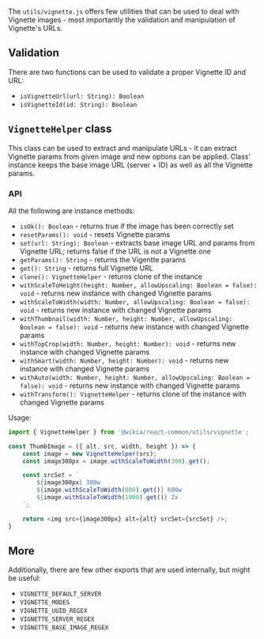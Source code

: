 The `utils/vignette.js` offers few utilities that can be used to deal with Vignette images - most importantly the validation and manipulation of Vignette's URLs.

## Validation

There are two functions can be used to validate a proper Vignette ID and URL:

* `isVignetteUrl(url: String): Boolean`
* `isVignetteId(id: String): Boolean`

## `VignetteHelper` class

This class can be used to extract and manipulate URLs - it can extract Vignette params from given image and new options can be applied.
Class' instance keeps the base image URL (server + ID) as well as all the Vignette params.

### API

All the following are instance methods:

* `isOk(): Boolean` - returns true if the image has been correctly set
* `resetParams(): void` - resets Vignette params
* `set(url: String): Boolean` - extracts base image URL and params from Vignette URL; returns false if the URL is not a Vignette one
* `getParams(): String` - returns the Vigentte params
* `get(): String` - returns full Vignette URL
* `clone(): VignetteHelper` - returns clone of the instance
* `withScaleToHeight(height: Number, allowUpscaling: Boolean = false): void` - returns new instance with changed Vignette params
* `withScaleToWidth(width: Number, allowUpscaling: Boolean = false): void` - returns new instance with changed Vignette params
* `withThumbnail(width: Number, height: Number, allowUpscaling: Boolean = false): void` - returns new instance with changed Vignette params
* `withTopCrop(width: Number, height: Number): void` - returns new instance with changed Vignette params
* `withSmart(width: Number, height: Number): void` - returns new instance with changed Vignette params
* `withAuto(width: Number, height: Number, allowUpscaling: Boolean = false): void` - returns new instance with changed Vignette params
* `withTransform(): VignetteHelper` - returns clone of the instance with changed Vignette params

Usage:

```js static
import { VignetteHelper } from '@wikia/react-common/utils/vignette';

const ThumbImage = ({ alt, src, width, height }) => {
    const image = new VignetteHelper(src);
    const image300px = image.withScaleToWidth(300).get();

    const srcSet = `
        ${image300px} 300w
        ${image.withScaleToWidth(600).get()} 600w
        ${image.withScaleToWidth(1000).get()} 2x
    `;

    return <img src={image300px} alt={alt} srcSet={srcSet} />;
}
```

## More

Additionally, there are few other exports that are used internally, but might be useful:

* `VIGNETTE_DEFAULT_SERVER`
* `VIGNETTE_MODES`
* `VIGNETTE_UUID_REGEX`
* `VIGNETTE_SERVER_REGEX`
* `VIGNETTE_BASE_IMAGE_REGEX`
